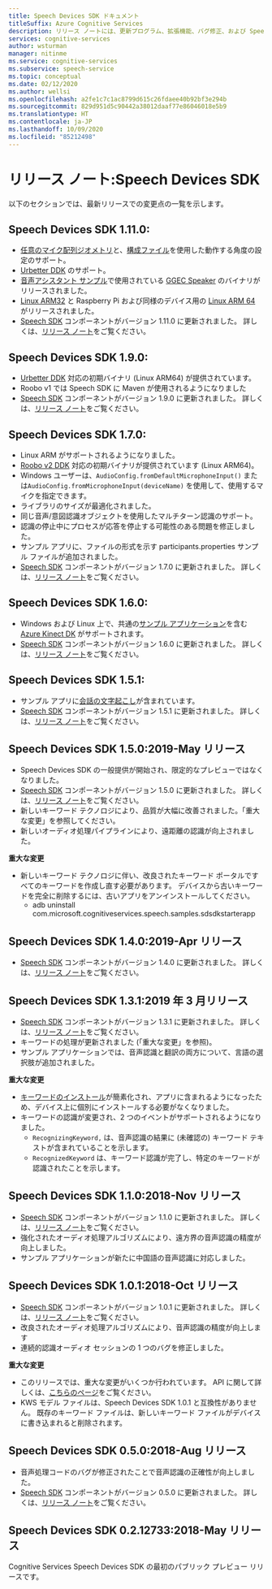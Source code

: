 ```yaml
---
title: Speech Devices SDK ドキュメント
titleSuffix: Azure Cognitive Services
description: リリース ノートには、更新プログラム、拡張機能、バグ修正、および Speech Devices SDK に対する変更のログが記載されています。 この記事は、Speech Devices SDK の各リリースで更新されています。
services: cognitive-services
author: wsturman
manager: nitinme
ms.service: cognitive-services
ms.subservice: speech-service
ms.topic: conceptual
ms.date: 02/12/2020
ms.author: wellsi
ms.openlocfilehash: a2fe1c7c1ac8799d615c26fdaee40b92bf3e294b
ms.sourcegitcommit: 829d951d5c90442a38012daaf77e86046018e5b9
ms.translationtype: HT
ms.contentlocale: ja-JP
ms.lasthandoff: 10/09/2020
ms.locfileid: "85212498"
---
```

# <a name="release-notes-speech-devices-sdk"></a>リリース ノート:Speech Devices SDK

以下のセクションでは、最新リリースでの変更点の一覧を示します。

## <a name="speech-devices-sdk-1110"></a>Speech Devices SDK 1.11.0:

- [任意のマイク配列ジオメトリ](how-to-devices-microphone-array-configuration.md)と、[構成ファイル](https://aka.ms/sdsdk-micarray-json)を使用した動作する角度の設定のサポート。
- [Urbetter DDK](http://www.urbetter.com/products_56/278.html) のサポート。
- [音声アシスタント サンプル](https://aka.ms/sdsdk-speaker)で使用されている [GGEC Speaker](https://aka.ms/sdsdk-download-speaker) のバイナリがリリースされました。
- [Linux ARM32](https://aka.ms/sdsdk-download-linux-arm32) と Raspberry Pi および同様のデバイス用の [Linux ARM 64](https://aka.ms/sdsdk-download-linux-arm64) がリリースされました。
- [Speech SDK](https://docs.microsoft.com/azure/cognitive-services/speech-service/speech-sdk-reference) コンポーネントがバージョン 1.11.0 に更新されました。 詳しくは、[リリース ノート](https://aka.ms/csspeech/whatsnew)をご覧ください。

## <a name="speech-devices-sdk-190"></a>Speech Devices SDK 1.9.0:

- [Urbetter DDK](https://aka.ms/sdsdk-download-urbetter) 対応の初期バイナリ (Linux ARM64) が提供されています。
- Roobo v1 では Speech SDK に Maven が使用されるようになりました
- [Speech SDK](https://docs.microsoft.com/azure/cognitive-services/speech-service/speech-sdk-reference) コンポーネントがバージョン 1.9.0 に更新されました。 詳しくは、[リリース ノート](https://aka.ms/csspeech/whatsnew)をご覧ください。

## <a name="speech-devices-sdk-170"></a>Speech Devices SDK 1.7.0:

- Linux ARM がサポートされるようになりました。
- [Roobo v2 DDK](https://aka.ms/sdsdk-download-roobov2) 対応の初期バイナリが提供されています (Linux ARM64)。
- Windows ユーザーは、`AudioConfig.fromDefaultMicrophoneInput()` または`AudioConfig.fromMicrophoneInput(deviceName)` を使用して、使用するマイクを指定できます。
- ライブラリのサイズが最適化されました。
- 同じ音声/意図認識オブジェクトを使用したマルチターン認識のサポート。
- 認識の停止中にプロセスが応答を停止する可能性のある問題を修正しました。
- サンプル アプリに、ファイルの形式を示す participants.properties サンプル ファイルが追加されました。
- [Speech SDK](https://docs.microsoft.com/azure/cognitive-services/speech-service/speech-sdk-reference) コンポーネントがバージョン 1.7.0 に更新されました。 詳しくは、[リリース ノート](https://aka.ms/csspeech/whatsnew)をご覧ください。

## <a name="speech-devices-sdk-160"></a>Speech Devices SDK 1.6.0:

- Windows および Linux 上で、共通の[サンプル アプリケーション](https://aka.ms/sdsdk-download)を含む [Azure Kinect DK](https://azure.microsoft.com/services/kinect-dk/) がサポートされます。
- [Speech SDK](https://docs.microsoft.com/azure/cognitive-services/speech-service/speech-sdk-reference) コンポーネントがバージョン 1.6.0 に更新されました。 詳しくは、[リリース ノート](https://aka.ms/csspeech/whatsnew)をご覧ください。

## <a name="speech-devices-sdk-151"></a>Speech Devices SDK 1.5.1:

- サンプル アプリに[会話の文字起こし](conversation-transcription-service.md)が含まれています。
- [Speech SDK](https://docs.microsoft.com/azure/cognitive-services/speech-service/speech-sdk-reference) コンポーネントがバージョン 1.5.1 に更新されました。 詳しくは、[リリース ノート](https://aka.ms/csspeech/whatsnew)をご覧ください。

## <a name="speech-devices-sdk-150-2019-may-release"></a>Speech Devices SDK 1.5.0:2019-May リリース

- Speech Devices SDK の一般提供が開始され、限定的なプレビューではなくなりました。
- [Speech SDK](https://docs.microsoft.com/azure/cognitive-services/speech-service/speech-sdk-reference) コンポーネントがバージョン 1.5.0 に更新されました。 詳しくは、[リリース ノート](https://aka.ms/csspeech/whatsnew)をご覧ください。
- 新しいキーワード テクノロジにより、品質が大幅に改善されました。「重大な変更」を参照してください。
- 新しいオーディオ処理パイプラインにより、遠距離の認識が向上されました。

**重大な変更**

- 新しいキーワード テクノロジに伴い、改良されたキーワード ポータルですべてのキーワードを作成し直す必要があります。 デバイスから古いキーワードを完全に削除するには、古いアプリをアンインストールしてください。
  - adb uninstall com.microsoft.cognitiveservices.speech.samples.sdsdkstarterapp

## <a name="speech-devices-sdk-140-2019-apr-release"></a>Speech Devices SDK 1.4.0:2019-Apr リリース

- [Speech SDK](https://docs.microsoft.com/azure/cognitive-services/speech-service/speech-sdk-reference) コンポーネントがバージョン 1.4.0 に更新されました。 詳しくは、[リリース ノート](https://aka.ms/csspeech/whatsnew)をご覧ください。

## <a name="speech-devices-sdk-131-2019-mar-release"></a>Speech Devices SDK 1.3.1:2019 年 3 月リリース

- [Speech SDK](https://docs.microsoft.com/azure/cognitive-services/speech-service/speech-sdk-reference) コンポーネントがバージョン 1.3.1 に更新されました。 詳しくは、[リリース ノート](https://aka.ms/csspeech/whatsnew)をご覧ください。
- キーワードの処理が更新されました (「重大な変更」を参照)。
- サンプル アプリケーションでは、音声認識と翻訳の両方について、言語の選択肢が追加されました。

**重大な変更**

- [キーワードのインストール](https://docs.microsoft.com/azure/cognitive-services/speech-service/speech-devices-sdk-create-kws)が簡素化され、アプリに含まれるようになったため、デバイス上に個別にインストールする必要がなくなりました。
- キーワードの認識が変更され、2 つのイベントがサポートされるようになりました。
  - `RecognizingKeyword,` は、音声認識の結果に (未確認の) キーワード テキストが含まれていることを示します。
  - `RecognizedKeyword` は、キーワード認識が完了し、特定のキーワードが認識されたことを示します。

## <a name="speech-devices-sdk-110-2018-nov-release"></a>Speech Devices SDK 1.1.0:2018-Nov リリース

- [Speech SDK](https://docs.microsoft.com/azure/cognitive-services/speech-service/speech-sdk-reference) コンポーネントがバージョン 1.1.0 に更新されました。 詳しくは、[リリース ノート](https://aka.ms/csspeech/whatsnew)をご覧ください。
- 強化されたオーディオ処理アルゴリズムにより、遠方界の音声認識の精度が向上しました。
- サンプル アプリケーションが新たに中国語の音声認識に対応しました。

## <a name="speech-devices-sdk-101-2018-oct-release"></a>Speech Devices SDK 1.0.1:2018-Oct リリース

- [Speech SDK](https://docs.microsoft.com/azure/cognitive-services/speech-service/speech-sdk-reference) コンポーネントがバージョン 1.0.1 に更新されました。 詳しくは、[リリース ノート](https://aka.ms/csspeech/whatsnew)をご覧ください。
- 改良されたオーディオ処理アルゴリズムにより、音声認識の精度が向上します
- 連続的認識オーディオ セッションの 1 つのバグを修正しました。

**重大な変更**

- このリリースでは、重大な変更がいくつか行われています。 API に関して詳しくは、[こちらのページ](https://aka.ms/csspeech/breakingchanges_1_0_0)をご覧ください。
- KWS モデル ファイルは、Speech Devices SDK 1.0.1 と互換性がありません。 既存のキーワード ファイルは、新しいキーワード ファイルがデバイスに書き込まれると削除されます。

## <a name="speech-devices-sdk-050-2018-aug-release"></a>Speech Devices SDK 0.5.0:2018-Aug リリース

- 音声処理コードのバグが修正されたことで音声認識の正確性が向上しました。
- [Speech SDK](https://docs.microsoft.com/azure/cognitive-services/speech-service/speech-sdk-reference) コンポーネントがバージョン 0.5.0 に更新されました。 詳しくは、[リリース ノート](releasenotes.md#cognitive-services-speech-sdk-050-2018-july-release)をご覧ください。

## <a name="speech-devices-sdk-0212733-2018-may-release"></a>Speech Devices SDK 0.2.12733:2018-May リリース

Cognitive Services Speech Devices SDK の最初のパブリック プレビュー リリースです。

